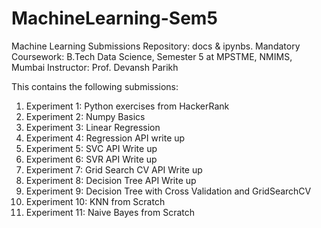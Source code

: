# MachineLearning-Sem5
Machine Learning Submissions Repository: docs &amp; ipynbs.
Mandatory Coursework: B.Tech Data Science, Semester 5 at MPSTME, NMIMS, Mumbai
Instructor: Prof. Devansh Parikh

This contains the following submissions:
1. Experiment 1: Python exercises from HackerRank
2. Experiment 2: Numpy Basics
3. Experiment 3: Linear Regression
4. Experiment 4: Regression API write up
5. Experiment 5: SVC API Write up
6. Experiment 6: SVR API Write up
7. Experiment 7: Grid Search CV API Write up
8. Experiment 8: Decision Tree API Write up
9. Experiment 9: Decision Tree with Cross Validation and GridSearchCV
10. Experiment 10: KNN from Scratch
11. Experiment 11: Naive Bayes from Scratch
